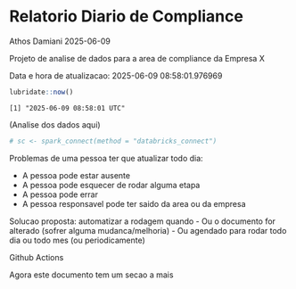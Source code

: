 # Relatorio Diario de Compliance
Athos Damiani
2025-06-09

Projeto de analise de dados para a area de compliance da Empresa X

Data e hora de atualizacao: 2025-06-09 08:58:01.976969

``` r
lubridate::now()
```

    [1] "2025-06-09 08:58:01 UTC"

(Analise dos dados aqui)

``` r
# sc <- spark_connect(method = "databricks_connect")
```

Problemas de uma pessoa ter que atualizar todo dia:

-   A pessoa pode estar ausente
-   A pessoa pode esquecer de rodar alguma etapa
-   A pessoa pode errar
-   A pessoa responsavel pode ter saido da area ou da empresa

Solucao proposta: automatizar a rodagem quando - Ou o documento for
alterado (sofrer alguma mudanca/melhoria) - Ou agendado para rodar todo
dia ou todo mes (ou periodicamente)

Github Actions

Agora este documento tem um secao a mais
